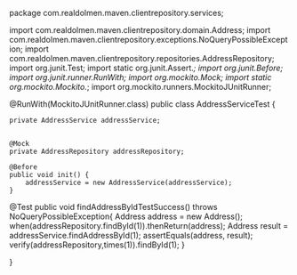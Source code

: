 package com.realdolmen.maven.clientrepository.services;

import com.realdolmen.maven.clientrepository.domain.Address;
import com.realdolmen.maven.clientrepository.exceptions.NoQueryPossibleException;
import com.realdolmen.maven.clientrepository.repositories.AddressRepository;
import org.junit.Test;
import static org.junit.Assert.*;
import org.junit.Before;
import org.junit.runner.RunWith;
import org.mockito.Mock;
import static org.mockito.Mockito.*;
import org.mockito.runners.MockitoJUnitRunner;


@RunWith(MockitoJUnitRunner.class)
public class AddressServiceTest {
    
    private AddressService addressService;

    
    @Mock
    private AddressRepository addressRepository;
    
    @Before
    public void init() {
        addressService = new AddressService(addressService);
    }
   @Test
    public void findAddressByIdTestSuccess() throws NoQueryPossibleException{
        Address address = new Address();
        when(addressRepository.findById(1)).thenReturn(address);
        Address result = addressService.findAddressById(1);
        assertEquals(address, result);
        verify(addressRepository,times(1)).findById(1);
    }
    
}
